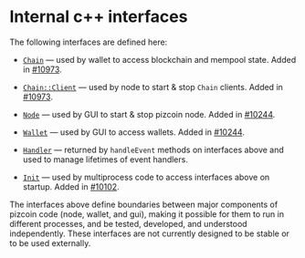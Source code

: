 # Internal c++ interfaces

The following interfaces are defined here:

* [`Chain`](chain.h) — used by wallet to access blockchain and mempool state. Added in [#10973](https://github.com/pizcoin/pizcoin/pull/10973).

* [`Chain::Client`](chain.h) — used by node to start & stop `Chain` clients. Added in [#10973](https://github.com/pizcoin/pizcoin/pull/10973).

* [`Node`](node.h) — used by GUI to start & stop pizcoin node. Added in [#10244](https://github.com/pizcoin/pizcoin/pull/10244).

* [`Wallet`](wallet.h) — used by GUI to access wallets. Added in [#10244](https://github.com/pizcoin/pizcoin/pull/10244).

* [`Handler`](handler.h) — returned by `handleEvent` methods on interfaces above and used to manage lifetimes of event handlers.

* [`Init`](init.h) — used by multiprocess code to access interfaces above on startup. Added in [#10102](https://github.com/pizcoin/pizcoin/pull/10102).

The interfaces above define boundaries between major components of pizcoin code (node, wallet, and gui), making it possible for them to run in different processes, and be tested, developed, and understood independently. These interfaces are not currently designed to be stable or to be used externally.
